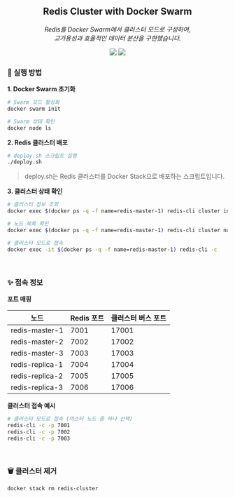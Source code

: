 <div align="center">

## Redis Cluster with Docker Swarm

<p><em>Redis를 Docker Swarm에서 클러스터 모드로 구성하여, <br>
고가용성과 효율적인 데이터 분산을 구현했습니다.</em></p>

<img src="https://img.shields.io/badge/Redis-DC382D?style=for-the-badge&logo=redis&logoColor=white" />
<img src="https://img.shields.io/badge/Docker%20Swarm-2496ED?style=for-the-badge&logo=docker&logoColor=white" />

</div>

### 🚀 실행 방법

**1. Docker Swarm 초기화**

```bash
# Swarm 모드 활성화
docker swarm init

# Swarm 상태 확인
docker node ls
```

**2. Redis 클러스터 배포**

```bash
# deploy.sh 스크립트 실행
./deploy.sh
```
> deploy.sh는 Redis 클러스터를 Docker Stack으로 배포하는 스크립트입니다.

**3. 클러스터 상태 확인**

```bash
# 클러스터 정보 조회
docker exec $(docker ps -q -f name=redis-master-1) redis-cli cluster info

# 노드 목록 확인
docker exec $(docker ps -q -f name=redis-master-1) redis-cli cluster nodes

# 클러스터 모드로 접속
docker exec -it $(docker ps -q -f name=redis-master-1) redis-cli -c
```

<br>

### ✨ 접속 정보

**포트 매핑**

| 노드 | Redis 포트 | 클러스터 버스 포트 |
|------|------------|-------------------|
| redis-master-1 | 7001 | 17001 |
| redis-master-2 | 7002 | 17002 |
| redis-master-3 | 7003 | 17003 |
| redis-replica-1 | 7004 | 17004 |
| redis-replica-2 | 7005 | 17005 |
| redis-replica-3 | 7006 | 17006 |

**클러스터 접속 예시**

```bash
# 클러스터 모드로 접속 (마스터 노드 중 하나 선택)
redis-cli -c -p 7001
redis-cli -c -p 7002
redis-cli -c -p 7003
```

<br>

### 🗑️ 클러스터 제거

```bash
docker stack rm redis-cluster
```

